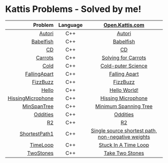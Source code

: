 # Kattis Problems - Solved by me!

| Problem | Language | [Open.Kattis.com](https://open.kattis.com/) |
|-----------:|:---------:|:------------:|
| [Autori](https://github.com/EvelioOrnelas/eornelas-Kattis/blob/master/Autori.cpp)  | C++ | [Autori](https://open.kattis.com/problems/autori)  |
| [Babelfish](https://github.com/EvelioOrnelas/eornelas-Kattis/blob/master/Babelfish.cpp)  | C++ | [Babelfish](https://open.kattis.com/problems/babelfish)  |
| [CD](https://github.com/EvelioOrnelas/eornelas-Kattis/blob/master/CD.cpp)  | C++ | [CD](https://open.kattis.com/problems/cd)  |
| [Carrots](https://github.com/EvelioOrnelas/eornelas-Kattis/blob/master/Carrots.cpp)  | C++ | [Solving for Carrots](https://open.kattis.com/problems/carrots)  |
| [Cold](https://github.com/EvelioOrnelas/eornelas-Kattis/blob/master/Cold.cpp)  | C++ | [Cold-puter Science](https://open.kattis.com/problems/cold)  |
| [FallingApart](https://github.com/EvelioOrnelas/eornelas-Kattis/blob/master/FallingApart.cpp)  | C++ | [Falling Apart](https://open.kattis.com/problems/fallingapart)  |
| [FizzBuzz](https://github.com/EvelioOrnelas/eornelas-Kattis/blob/master/FizzBuzz.cpp)  | C++ | [FizzBuzz](https://open.kattis.com/problems/fizzbuzz)  |
| [Hello](https://github.com/EvelioOrnelas/eornelas-Kattis/blob/master/HelloWorld.cpp)  | C++ | [Hello World!](https://open.kattis.com/problems/hello)  |
| [HissingMicrophone](https://github.com/EvelioOrnelas/eornelas-Kattis/blob/master/HissingMicrophone.cpp)  | C++ | [Hissing Microphone](https://open.kattis.com/problems/hissingmicrophone)  |
| [MinSpanTree](https://github.com/EvelioOrnelas/eornelas-Kattis/blob/master/MinSpanTree.cpp)  | C++ | [Minimum Spanning Tree](https://open.kattis.com/problems/minspantree)  |
| [Oddities](https://github.com/EvelioOrnelas/eornelas-Kattis/blob/master/Oddities.cpp)  | C++ | [Oddities](https://open.kattis.com/problems/oddities)  |
| [R2](https://github.com/EvelioOrnelas/eornelas-Kattis/blob/master/R2.cpp)  | C++ | [R2](https://open.kattis.com/problems/r2)  |
| [ShortestPath1](https://github.com/EvelioOrnelas/eornelas-Kattis/blob/master/ShortestPath1.cpp)  | C++ | [Single source shortest path, non-negative weights](https://open.kattis.com/problems/shortestpath1)  |
| [TimeLoop](https://github.com/EvelioOrnelas/eornelas-Kattis/blob/master/StuckInATimeLoop.cpp)  | C++ | [Stuck In A Time Loop](https://open.kattis.com/problems/timeloop)  |
| [TwoStones](https://github.com/EvelioOrnelas/eornelas-Kattis/blob/master/TwoStones.cpp)  | C++ | [Take Two Stones](https://open.kattis.com/problems/twostones)  |
